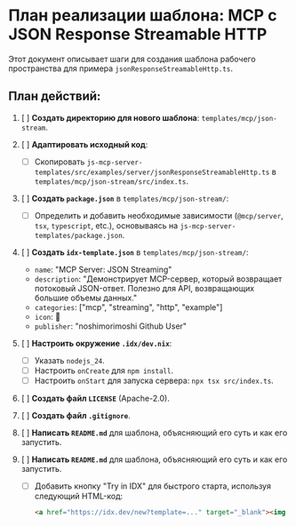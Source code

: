 # План реализации шаблона: MCP с JSON Response Streamable HTTP

Этот документ описывает шаги для создания шаблона рабочего пространства для примера `jsonResponseStreamableHttp.ts`.

## План действий:

1.  [ ] **Создать директорию для нового шаблона**: `templates/mcp/json-stream`.
2.  [ ] **Адаптировать исходный код**:
    *   [ ] Скопировать `js-mcp-server-templates/src/examples/server/jsonResponseStreamableHttp.ts` в `templates/mcp/json-stream/src/index.ts`.
3.  [ ] **Создать `package.json`** в `templates/mcp/json-stream/`:
    *   [ ] Определить и добавить необходимые зависимости (`@mcp/server`, `tsx`, `typescript`, etc.), основываясь на `js-mcp-server-templates/package.json`.
4.  [ ] **Создать `idx-template.json`** в `templates/mcp/json-stream/`:
    *   `name`: "MCP Server: JSON Streaming"
    *   `description`: "Демонстрирует MCP-сервер, который возвращает потоковый JSON-ответ. Полезно для API, возвращающих большие объемы данных."
    *   `categories`: ["mcp", "streaming", "http", "example"]
    *   `icon`: 🔷
    *   `publisher`: "noshimorimoshi Github User"
5.  [ ] **Настроить окружение `.idx/dev.nix`**:
    *   [ ] Указать `nodejs_24`.
    *   [ ] Настроить `onCreate` для `npm install`.
    *   [ ] Настроить `onStart` для запуска сервера: `npx tsx src/index.ts`.
6.  [ ] **Создать файл `LICENSE`** (Apache-2.0).
7.  [ ] **Создать файл `.gitignore`**.
8.  [ ] **Написать `README.md`** для шаблона, объясняющий его суть и как его запустить.

8.  [ ] **Написать `README.md`** для шаблона, объясняющий его суть и как его запустить.
    *   [ ] Добавить кнопку "Try in IDX" для быстрого старта, используя следующий HTML-код:
        ```html
        <a href="https://idx.dev/new?template=..." target="_blank"><img src="https://idx.dev/btn/open_in_idx_dark.svg" alt="Open in IDX" /></a>
        ```
